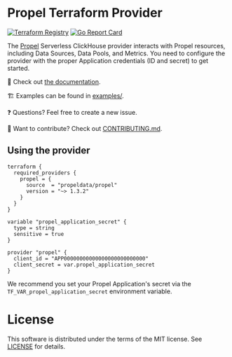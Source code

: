 # Propel Terraform Provider

[![Terraform Registry](https://img.shields.io/github/v/release/propeldata/terraform-provider-propel?color=5e4fe3&label=Terraform%20Registry&logo=terraform&sort=semver)](https://registry.terraform.io/providers/propeldata/propel/latest)
[![Go Report Card](https://goreportcard.com/badge/github.com/propeldata/terraform-provider-propel)](https://goreportcard.com/report/github.com/propeldata/terraform-provider-propel)

The [Propel](https://www.propeldata.com) Serverless ClickHouse provider interacts with Propel resources, including Data Sources, Data Pools, and Metrics. You need to configure the provider with the proper Application credentials (ID and secret) to get started.

📄 Check out [the documentation](https://registry.terraform.io/providers/propeldata/propel/latest/docs).

🏗 Examples can be found in [examples/](./examples).

❓ Questions? Feel free to create a new issue.

🔧 Want to contribute? Check out [CONTRIBUTING.md](./CONTRIBUTING.md).

## Using the provider

```hcl
terraform {
  required_providers {
    propel = {
      source  = "propeldata/propel"
      version = "~> 1.3.2"
    }
  }
}

variable "propel_application_secret" {
  type = string
  sensitive = true
}

provider "propel" {
  client_id = "APP00000000000000000000000000"
  client_secret = var.propel_application_secret
}
```

We recommend you set your Propel Application's secret via the `TF_VAR_propel_application_secret` environment variable.

# License

This software is distributed under the terms of the MIT license. See [LICENSE](./LICENSE) for details.
